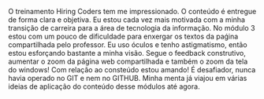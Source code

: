 O treinamento Hiring Coders tem me impressionado. O conteúdo é entregue de forma clara e objetiva. Eu estou cada vez mais motivada com a minha transição de carreira para a área de tecnologia da informação. No módulo 3 estou com um pouco de dificuldade para enxergar os textos da paǵina compartilhada pelo professor. Eu uso óculos e tenho astigmatismo, então estou esforçando bastante a minha visão. Segue o feedback construtivo, aumentar o zoom da página web compartilhada e também o zoom da tela do windows! Com relação ao consteúdo estou amando! É desafiador, nunca havia operado no GIT e nem no GITHUB. Minha menta já viajou em várias ideias de aplicação do conteúdo desse módulos até agora.
   
